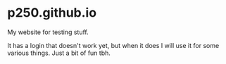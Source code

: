 # p250.github.io
My website for testing stuff. 

It has a login that doesn't work yet, but when it does I will use it for some various things. Just a bit of fun tbh.
